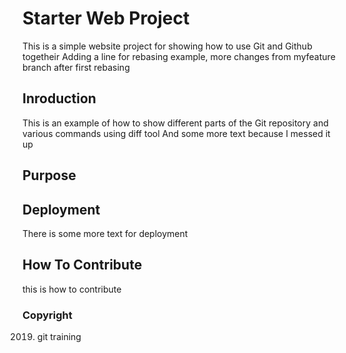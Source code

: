# Starter Web Project

This is a simple website project for showing how to use Git and Github togetheir
Adding a line for rebasing example, more changes from myfeature branch after first rebasing


## Inroduction

This is an example of how to show different parts of the Git repository and various commands using diff tool
And some more text because I messed it up

## Purpose

## Deployment

There is some more text for deployment

## How To Contribute

this is how to contribute

### Copyright

2019. git training 

